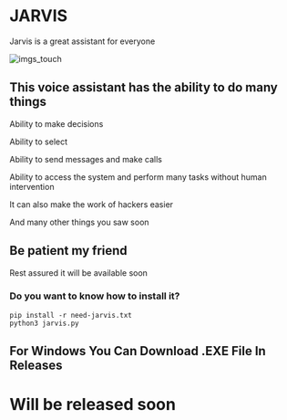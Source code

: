 # JARVIS
Jarvis is a great assistant for everyone

![imgs_touch](https://user-images.githubusercontent.com/88962566/130225903-8666d20d-f220-43f7-aa0c-d8f88123ffaf.jpg)


## This voice assistant has the ability to do many things

Ability to make decisions

Ability to select

Ability to send messages and make calls

Ability to access the system and perform many tasks without human intervention

It can also make the work of hackers easier

And many other things you saw soon

## Be patient my friend

Rest assured it will be available soon

### Do you want to know how to install it?
    pip install -r need-jarvis.txt
    python3 jarvis.py
## For Windows You Can Download .EXE File In Releases

# Will be released soon

